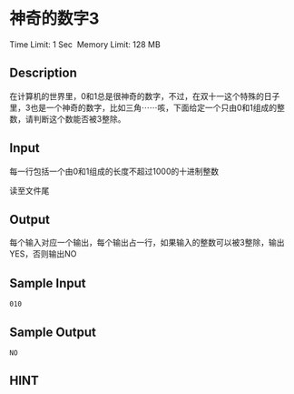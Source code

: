 # 神奇的数字3
Time Limit: 1 Sec  Memory Limit: 128 MB


## Description
在计算机的世界里，0和1总是很神奇的数字，不过，在双十一这个特殊的日子里，3也是一个神奇的数字，比如三角⋯⋯咳，下面给定一个只由0和1组成的整数，请判断这个数能否被3整除。


## Input
每一行包括一个由0和1组成的长度不超过1000的十进制整数

读至文件尾

## Output
每个输入对应一个输出，每个输出占一行，如果输入的整数可以被3整除，输出YES，否则输出NO

## Sample Input
```
010

```
## Sample Output
```
NO

```

## HINT
